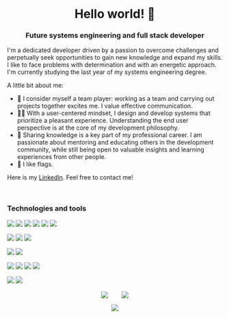 <h1 align="center">Hello world! 👋</h1>
<h3 align="center">Future systems engineering and full stack developer</h3>

I'm a dedicated developer driven by a passion to overcome challenges and perpetually seek opportunities to gain new knowledge and expand my skills. I like to face problems with determination and with an energetic approach.
I'm currently studying the last year of my systems engineering degree.

A little bit about me:
- 👥 I consider myself a team player: working as a team and carrying out projects together excites me. I value effective communication.
- 👨‍💻 With a user-centered mindset, I design and develop systems that prioritize a pleasant experience. Understanding the end user perspective is at the core of my development philosophy.
- 🤝 Sharing knowledge is a key part of my professional career. I am passionate about mentoring and educating others in the development community, while still being open to valuable insights and learning experiences from other people.
- 🏴 I like flags.

Here is my [LinkedIn](https://www.linkedin.com/in/adriel-gorosito). Feel free to contact me!

<br>

<h3 align="left">Technologies and tools</h3>
<p align ="left">
  <img src ="https://img.shields.io/badge/☕︎Lang-Java-informational?style=for-the-badge&logo=java&logoColor=white&color=291B3E"">
  <img src ="https://img.shields.io/badge/Lang-C%23-informational?style=for-the-badge&logo=Csharp&logoColor=white&color=291B3E">
  <img src ="https://img.shields.io/badge/Lang-Typescript-informational?style=for-the-badge&logo=typescript&logoColor=white&color=291B3E">
  <img src ="https://img.shields.io/badge/Lang-Python-informational?style=for-the-badge&logo=python&logoColor=white&color=291B3E">
  <img src ="https://img.shields.io/badge/Lang-PHP-informational?style=for-the-badge&logo=php&logoColor=white&color=291B3E">
  <img src ="https://img.shields.io/badge/Lang-VBA-informational?style=for-the-badge&logo=visualbasic&logoColor=white&color=291B3E">
</p>
<p>
  <img src ="https://img.shields.io/badge/Framework-Angular-informational?style=for-the-badge&logo=angular&logoColor=white&color=291B3E">
  <img src ="https://img.shields.io/badge/Framework-Net Core-informational?style=for-the-badge&logo=dotnet&logoColor=white&color=291B3E">
  <img src ="https://img.shields.io/badge/Framework-Bootstrap-informational?style=for-the-badge&logo=bootstrap&logoColor=white&color=291B3E">
</p>
<p>
  <img src ="https://img.shields.io/badge/Database-MySQL-informational?style=for-the-badge&logo=mysql&logoColor=white&color=291B3E">
  <img src ="https://img.shields.io/badge/Database-SQL Server-informational?style=for-the-badge&logo=microsoftsqlserver&logoColor=white&color=291B3E">
</p>
<p>
  <img src ="https://img.shields.io/badge/Editor-Visual Studio-informational?style=for-the-badge&logo=visualstudio&logoColor=white&color=291B3E">
  <img src ="https://img.shields.io/badge/Editor-Visual Studio Code-informational?style=for-the-badge&logo=visualstudiocode&logoColor=white&color=291B3E">
  <img src ="https://img.shields.io/badge/Editor-Eclipse-informational?style=for-the-badge&logo=eclipseide&logoColor=white&color=291B3E">
  <img src ="https://img.shields.io/badge/Editor-IntelliJ-informational?style=for-the-badge&logo=intellijidea&logoColor=white&color=291B3E">
</p>
<p>
  <img src ="https://img.shields.io/badge/OS-Microsoft-informational?style=for-the-badge&logo=microsoft&logoColor=white&color=291B3E">
  <img src ="https://img.shields.io/badge/OS-Ubuntu-informational?style=for-the-badge&logo=ubuntu&logoColor=white&color=291B3E">
</p>

<p align = "center">
  <img align="center" src="https://github-readme-stats.vercel.app/api/?username=adrielgorosito&theme=jolly&show_icons=true" />&emsp;&emsp;
  <img align="center" src="https://github-readme-stats.vercel.app/api/top-langs/?username=adrielgorosito&&theme=jolly&show_icons=true" />
</p>
<p align = "center"><img align="center" src="https://github-readme-streak-stats.herokuapp.com/?user=adrielgorosito&theme=jolly"/></p>

